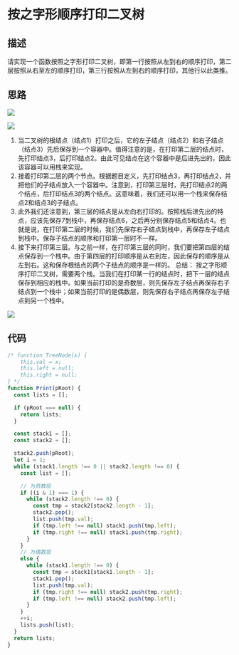 # 按之字形顺序打印二叉树


## 描述
请实现一个函数按照之字形打印二叉树，即第一行按照从左到右的顺序打印，第二层按照从右至左的顺序打印，第三行按照从左到右的顺序打印，其他行以此类推。

## 思路

![](~@/sword-offer-by-JavaScript/02/08.png)

![](~@/sword-offer-by-JavaScript/02/09.png)
1. 当二叉树的根结点（结点1）打印之后，它的左子结点（结点2）和右子结点（结点3）先后保存到一个容器中。值得注意的是，在打印第二层的结点时，先打印结点3，后打印结点2。由此可见结点在这个容器中是后进先出的，因此该容器可以用栈来实现。
2. 接着打印第二层的两个节点。根据题目定义，先打印结点3，再打印结点2，并把他们的子结点放入一个容器中。注意到，打印第三层时，先打印结点2的两个结点，后打印结点3的两个结点。这意味着，我们还可以用一个栈来保存结点2和结点3的子结点。
3. 此外我们还注意到，第三层的结点是从左向右打印的。按照栈后进先出的特点，应该先保存7到栈中，再保存结点6，之后再分别保存结点5和结点4。也就是说，在打印第二层的时候，我们先保存右子结点到栈中，再保存左子结点到栈中。保存子结点的顺序和打印第一层时不一样。
4. 接下来打印第三层。与之前一样，在打印第三层的同时，我们要把第四层的结点保存到一个栈中。由于第四层的打印顺序是从右到左，因此保存的顺序是从左到右。这和保存根结点的两个子结点的顺序是一样的。
总结： 按之字形顺序打印二叉树，需要两个栈。当我们在打印某一行的结点时，把下一层的结点保存到相应的栈中。如果当前打印的是奇数层，则先保存左子结点再保存右子结点到一个栈中；如果当前打印的是偶数层，则先保存右子结点再保存左子结点到另一个栈中。

![](~@/sword-offer-by-JavaScript/02/10.png)

## 代码
```javascript
/* function TreeNode(x) {
    this.val = x;
    this.left = null;
    this.right = null;
} */
function Print(pRoot) {
  const lists = [];

  if (pRoot === null) {
    return lists;
  }

  const stack1 = [];
  const stack2 = [];

  stack2.push(pRoot);
  let i = 1;
  while (stack1.length !== 0 || stack2.length !== 0) {
    const list = [];

    // 为奇数层
    if ((i & 1) === 1) {
      while (stack2.length !== 0) {
        const tmp = stack2[stack2.length - 1];
        stack2.pop();
        list.push(tmp.val);
        if (tmp.left !== null) stack1.push(tmp.left);
        if (tmp.right !== null) stack1.push(tmp.right);
      }
    }
    // 为偶数层
    else {
      while (stack1.length !== 0) {
        const tmp = stack1[stack1.length - 1];
        stack1.pop();
        list.push(tmp.val);
        if (tmp.right !== null) stack2.push(tmp.right);
        if (tmp.left !== null) stack2.push(tmp.left);
      }
    }
    ++i;
    lists.push(list);
  }
  return lists;
}

```